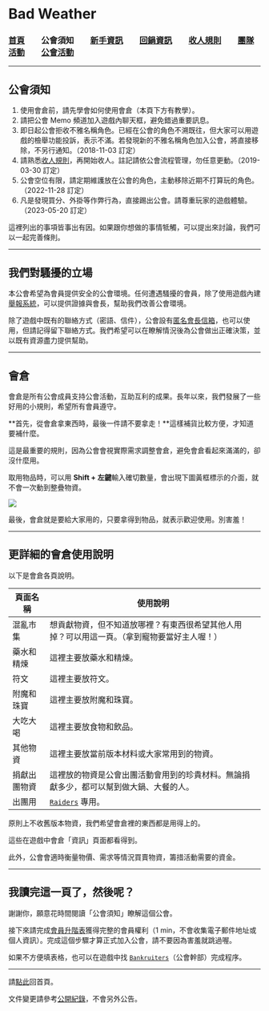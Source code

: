 # Bad Weather
### [首頁](index.html)　　公會須知　　[新手資訊](newbies.html)　　[回鍋資訊](oldfriends.html)　　[收人規則](recruitment.html)　　[團隊活動](raid.html)　　[公會活動](activities.html)

---

## 公會須知

1. 使用會倉前，請先學會如何使用會倉（本頁下方有教學）。
1. 請把公會 Memo 頻道加入遊戲內聊天框，避免錯過重要訊息。
1. 即日起公會拒收不雅名稱角色。已經在公會的角色不溯既往，但大家可以用遊戲的檢舉功能投訴，表示不滿。若發現新的不雅名稱角色加入公會，將直接移除，不另行通知。（2018-11-03 訂定）
1. 請熟悉[收人規則](recruitment.html)，再開始收人。註記請依公會流程管理，勿任意更動。（2019-03-30 訂定）
1. 公會空位有限，請定期維護放在公會的角色，主動移除近期不打算玩的角色。（2022-11-28 訂定）
1. 凡是發現買分、外掛等作弊行為，直接踢出公會。請尊重玩家的遊戲體驗。（2023-05-20 訂定）

這裡列出的事項皆事出有因。如果跟你想做的事情牴觸，可以提出來討論，我們可以一起完善條則。

---

## 我們對騷擾的立場

本公會希望為會員提供安全的公會環境。任何遭遇騷擾的會員，除了使用遊戲內建[舉報系統](https://tw.battle.net/support/zh/article/99842)，可以提供證據與會長，幫助我們改善公會環境。

除了遊戲中既有的聯絡方式（密語、信件），公會設有[匿名會長信箱](https://goo.gl/forms/rwLyIDT9gVDazd5q1)，也可以使用，但請記得留下聯絡方式。我們希望可以在瞭解情況後為公會做出正確決策，並以既有資源盡力提供幫助。

---

## 會倉

會倉是所有公會成員支持公會活動，互助互利的成果。長年以來，我們發展了一些好用的小規則，希望所有會員遵守。

**首先，從會倉拿東西時，最後一件請不要拿走！**這樣補貨比較方便，才知道要補什麼。

這是最重要的規則，因為公會會視實際需求調整會倉，避免會倉看起來滿滿的，卻沒什麼用。

取用物品時，可以用 **Shift + 左鍵**輸入確切數量，會出現下圖黃框標示的介面，就不會一次動到整疊物資。

![](img_guild_bank.png)

最後，會倉就是要給大家用的，只要拿得到物品，就表示歡迎使用。別害羞！

---

## 更詳細的會倉使用說明

以下是會倉各頁說明。

| **頁面名稱**   | **使用說明**                                                                                 |
| -------------- | -------------------------------------------------------------------------------------------- |
| 混亂市集       | 想貢獻物資，但不知道放哪裡？有東西很希望其他人用掉？可以用這一頁。（拿到寵物要當好主人喔！） | 
| 藥水和精煉     | 這裡主要放藥水和精煉。                                                                       | 
| 符文           | 這裡主要放符文。                                                                             | 
| 附魔和珠寶     | 這裡主要放附魔和珠寶。                                                                       | 
| 大吃大喝       | 這裡主要放食物和飲品。                                                                       | 
| 其他物資       | 這裡主要放當前版本材料或大家常用到的物資。                                                   | 
| 捐獻出團物資   | 這裡放的物資是公會出團活動會用到的珍貴材料。無論捐獻多少，都可以幫到做大鍋、大餐的人。       | 
| 出團用         | [`Raiders`](ranks.html) 專用。                                                               | 

原則上不收舊版本物資，我們希望會倉裡的東西都是用得上的。

這些在遊戲中會倉「資訊」頁面都看得到。

此外，公會會適時衡量物價、需求等情況買賣物資，籌措活動需要的資金。

---

## 我讀完這一頁了，然後呢？

謝謝你，願意花時間閱讀「公會須知」瞭解這個公會。

接下來請完成[會員升階表](https://forms.gle/dFtM2QniH1FAmUC36)獲得完整的會員權利（1 min，不會收集電子郵件地址或個人資訊）。完成這個步驟才算正式加入公會，請不要因為害羞就跳過喔。

如果不方便填表格，也可以在遊戲中找 [`Bankruiters`](ranks.html)（公會幹部）完成程序。

--- 

請[點此](index.html)回首頁。

文件變更請參考[公開紀錄](https://github.com/dalechou/badweather.tw/commits/master/guidelines.md)，不會另外公告。